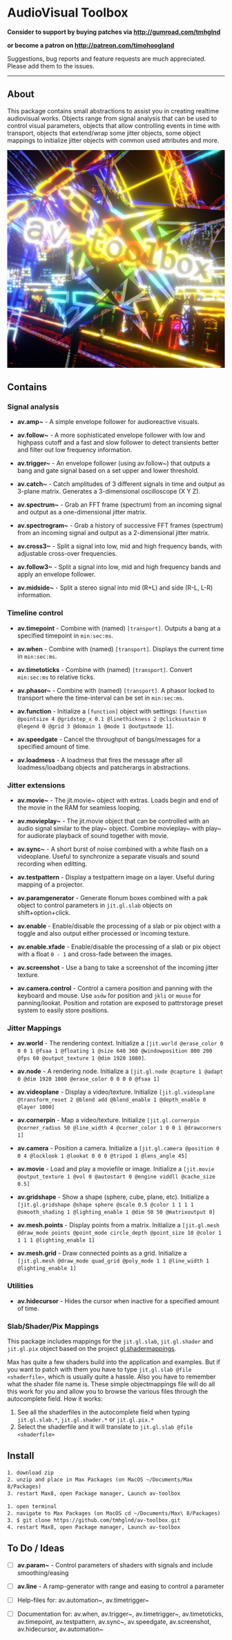 # AudioVisual Toolbox

**Consider to support by buying patches via http://gumroad.com/tmhglnd**

**or become a patron on http://patreon.com/timohoogland**

Suggestions, bug reports and feature requests are much appreciated. Please add them to the issues.

---

## About

This package contains small abstractions to assist you in creating realtime audiovisual works. Objects range from signal analysis that can be used to control visual parameters, objects that allow controlling events in time with transport, objects that extend/wrap some jitter objects, some object mappings to initialize jitter objects with common used attributes and more.

![](icon.png)

## Contains

### Signal analysis

- **av.amp~** - A simple envelope follower for audioreactive visuals.

- **av.follow~** - A more sophisticated envelope follower with low and highpass cutoff and a fast and slow follower to detect transients better and filter out low frequency information.

- **av.trigger~** - An envelope follower (using av.follow~) that outputs a bang and gate signal based on a set upper and lower threshold.

- **av.catch~** - Catch amplitudes of 3 different signals in time and output as 3-plane matrix. Generates a 3-dimensional oscilloscope (X Y Z).

- **av.spectrum~** - Grab an FFT frame (spectrum) from an incoming signal and output as a one-dimensional jitter matrix.

- **av.spectrogram~** - Grab a history of successive FFT frames (spectrum) from an incoming signal and output as a 2-dimensional jitter matrix.

- **av.cross3~** - Split a signal into low, mid and high frequency bands, with adjustable cross-over frequencies.

- **av.follow3~** - Split a signal into low, mid and high frequency bands and apply an envelope follower.

- **av.midside~** - Split a stereo signal into mid (R+L) and side (R-L, L-R) information.

### Timeline control

- **av.timepoint** - Combine with (named) `[transport]`. Outputs a bang at a specified timepoint in `min:sec:ms`.

- **av.when** - Combine with (named) `[transport]`. Displays the current time in `min:sec:ms`.

- **av.timetoticks** - Combine with (named) `[transport]`. Convert `min:sec:ms` to relative ticks.

- **av.phasor~** - Combine with (named) `[transport]`. A phasor locked to transport where the time-interval can be set in `min:sec:ms`.

- **av.function** - Initialize a `[function]` object with settings: `[function @pointsize 4 @gridstep_x 0.1 @linethickness 2 @clicksustain 0 @legend 0 @grid 3 @domain 1 @mode 1 @outputmode 1]`.

- **av.speedgate** - Cancel the throughput of bangs/messages for a specified amount of time.

- **av.loadmess** - A loadmess that fires the message after all loadmess/loadbang objects and patcherargs in abstractions.

### Jitter extensions

- **av.movie~** - The jit.movie~ object with extras. Loads begin and end of the movie in the RAM for seamless looping.

- **av.movieplay~** - The jit.movie object that can be controlled with an audio signal similar to the play~ object. Combine movieplay~ with play~ for audiorate playback of sound together with movie.

- **av.sync~** - A short burst of noise combined with a white flash on a videoplane. Useful to synchronize a separate visuals and sound recording when editting.

- **av.testpattern** - Display a testpattern image on a layer. Useful during mapping of a projector.

- **av.paramgenerator** - Generate flonum boxes combined with a pak object to control parameters in `jit.gl.slab` objects on shift+option+click.

- **av.enable** - Enable/disable the processing of a slab or pix object with a toggle and also output either processed or incoming texture.

- **av.enable.xfade** - Enable/disable the processing of a slab or pix object with a float `0 - 1` and cross-fade between the images.

- **av.screenshot** - Use a bang to take a screenshot of the incoming jitter texture.

- **av.camera.control** - Control a camera position and panning with the keyboard and mouse. Use `asdw` for position and `jkli` or `mouse` for panning/lookat. Position and rotation are exposed to pattrstorage preset system to easily store positions.

### Jitter Mappings

- **av.world** - The rendering context. Initialize a `[jit.world @erase_color 0 0 0 1 @fsaa 1 @floating 1 @size 640 360 @windowposition 800 200 @fps 60 @output_texture 1 @dim 1920 1080]`.

- **av.node** - A rendering node. Initialize a `[jit.gl.node @capture 1 @adapt 0 @dim 1920 1080 @erase_color 0 0 0 0 @fsaa 1]`

- **av.videoplane** - Display a video/texture. Initialize `[jit.gl.videoplane @transform_reset 2 @blend add @blend_enable 1 @depth_enable 0 @layer 1000]`

- **av.cornerpin** - Map a video/texture. Initialize `[jit.gl.cornerpin @corner_radius 50 @line_width 4 @corner_color 1 0 0 1 @drawcorners 1]`

- **av.camera** - Position a camera. Initialize a `[jit.gl.camera @position 0 0 4 @locklook 1 @lookat 0 0 0 @tripod 1 @lens_angle 45]`

- **av.movie** - Load and play a moviefile or image. Initialize a `[jit.movie @output_texture 1 @vol 0 @autostart 0 @engine viddll @cache_size 0.5]`

- **av.gridshape** - Show a shape (sphere, cube, plane, etc). Initialize a `[jit.gl.gridshape @shape sphere @scale 0.5 @color 1 1 1 1 @smooth_shading 1 @lighting_enable 1 @dim 50 50 @matrixoutput 0]`

- **av.mesh.points** - Display points from a matrix. Initialize a `[jit.gl.mesh @draw_mode points @point_mode circle_depth @point_size 10 @color 1 1 1 1 @lighting_enable 1]`

- **av.mesh.grid** - Draw connected points as a grid. Initialize a `[jit.gl.mesh @draw_mode quad_grid @poly_mode 1 1 @line_width 1 @lighting_enable 1]`

### Utilities

- **av.hidecursor** - Hides the cursor when inactive for a specified amount of time.

### Slab/Shader/Pix Mappings

This package includes mappings for the `jit.gl.slab`, `jit.gl.shader` and `jit.gl.pix` object based on the project [gl.shadermappings](https://github.com/tmhglnd/gl.shadermappings). 

Max has quite a few shaders build into the application and examples. But if you want to patch with them you have to type `jit.gl.slab @file <shaderfile>`, which is usually quite a hassle. Also you have to remember what the shader file name is. These simple objectmappings file will do all this work for you and allow you to browse the various files through the autocomplete field. How it works:

1. See all the shaderfiles in the autocomplete field when typing `jit.gl.slab.*`, `jit.gl.shader.*` or `jit.gl.pix.*`
2. Select the shaderfile and it will translate to `jit.gl.slab @file <shaderfile>`

## Install

```
1. download zip
2. unzip and place in Max Packages (on MacOS ~/Documents/Max 8/Packages)
3. restart Max8, open Package manager, Launch av-toolbox
```

```
1. open terminal
2. navigate to Max Packages (on MacOS cd ~/Documents/Max\ 8/Packages)
3. $ git clone https://github.com/tmhglnd/av-toolbox.git
4. restart Max8, open Package manager, Launch av-toolbox
```

## To Do / Ideas

- [ ] **av.param~** - Control parameters of shaders with signals and include smoothing/easing

- [ ] **av.line** - A ramp-generator with range and easing to control a parameter

- [ ] Help-files for: av.automation~, av.timetrigger~

- [ ] Documentation for: av.when, av.trigger~, av.timetrigger~, av.timetoticks, av.timepoint, av.testpattern, av.sync~, av.speedgate, av.screenshot, av.hidecursor, av.automation~